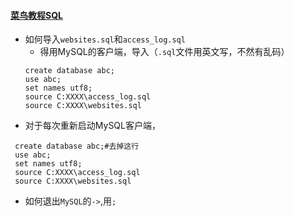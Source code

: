 #### [菜鸟教程SQL](https://www.runoob.com/sql/sql-tutorial.html)
* 如何导入```websites.sql```和```access_log.sql  ```
  * 得用MySQL的客户端，导入（```.sql```文件用英文写，不然有乱码）
  ```
  create database abc;
  use abc;
  set names utf8;
  source C:XXXX\access_log.sql
  source C:XXXX\websites.sql
  ```
 * 对于每次重新启动MySQL客户端，
 ```
  create database abc;#去掉这行
  use abc;
  set names utf8;
  source C:XXXX\access_log.sql
  source C:XXXX\websites.sql
  ```
 
* 如何退出```MySQL```的```->```,用```;```
